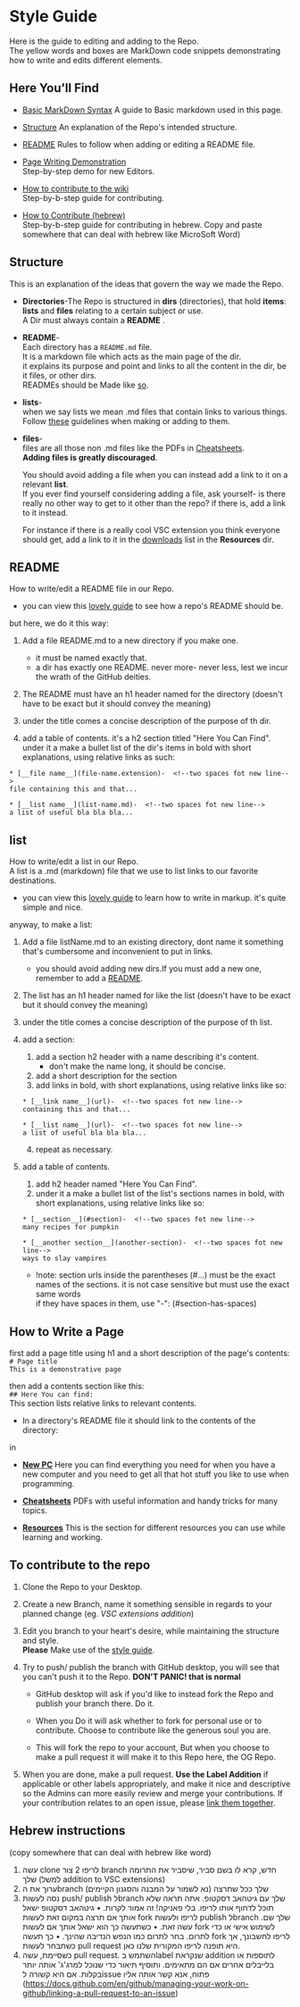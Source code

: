 # Style Guide
Here is the guide to editing and adding to the Repo.  
The yellow words and boxes are MarkDown code snippets demonstrating how to write and edits different elements.

## Here You'll Find
* [Basic MarkDown Syntax](https://docs.github.com/en/github/writing-on-github/basic-writing-and-formatting-syntax)
A guide to Basic markdown used in this page.

* [Structure](#structure)
An explanation of the Repo's intended structure.

* [README](#readme)
Rules to follow when adding or editing a README file.

* [Page Writing Demonstration](#how-to-write-a-page)  
Step-by-step demo for new Editors.

* [How to contribute to the wiki](#To-contribute-to-the-repo)  
Step-by-b-step guide for contributing.

* [How to Contribute (hebrew)](#Hebrew-instructions)  
Step-by-b-step guide for contributing in hebrew. Copy and paste somewhere that can deal with hebrew like MicroSoft Word)

## Structure
This is an explanation of the ideas that govern the way we made the Repo.  

* __Directories__-The Repo is structured in __dirs__ (directories), that hold __items__:  
__lists__  and __files__ relating to a certain subject or use.  
A Dir must always contain a __README__ .

* __README__-  
Each directory has a `README.md` file.  
It is a markdown file which acts as the main page of the dir.  
it explains its purpose and point and links to all the content in the dir, be it files, or other dirs.  
READMEs should be Made like [so](#readme).

* __lists__-  
when we say lists we mean .md files that contain links to various things. Follow [these](#lists) guidelines when making or adding to them.

* __files__-  
files are all those non .md files like the PDFs in [Cheatsheets](./cheatsheet).  
__Adding files is greatly discouraged__.  

     You should avoid adding a file when you can instead add a link to it on a relevant __list__.  
If you ever find yourself considering adding a file, ask yourself- is there really no other way to get to it other than the repo?  if there is, add a link to it instead.  

    For instance if there is a really cool VSC extension you think everyone should get, add a link to it in the [downloads](/resources/downloads.md) list in the __Resources__ dir.

## README
How to write/edit a README file in our Repo.
* you can view this [lovely guide](https://github.com/18F/open-source-guide/blob/18f-pages/pages/making-readmes-readable.md) to see how a repo's README should be. 

but here, we do it this way:

1. Add a file README.md to a new directory if you make one.
    * it must be named exactly that.
    * a dir has exactly one README. never more- never less, lest we incur the wrath of the GitHub deities.

2. The README must have an h1 header named for the directory (doesn't have to be exact but it should convey the meaning)

3. under the title comes a concise description of the purpose of th dir.

4. add a table of contents. it's a h2 section titled "Here You Can Find".  
under it a make a bullet list of the dir's items in bold with short explanations, using relative links as such:
```
* [__file name__](file-name.extension)-  <!--two spaces fot new line-->  
file containing this and that...

* [__list name__](list-name.md)-  <!--two spaces fot new line-->  
a list of useful bla bla bla...

```
## list
How to write/edit a list in our Repo.  
A list is a .md (markdown) file that we use to list links to our favorite destinations.
* you can view this [lovely guide](https://docs.github.com/en/github/writing-on-github/basic-writing-and-formatting-syntax) to learn how to write in markup. it's quite simple and nice. 

anyway, to make a list:

1. Add a file listName.md to an existing directory, dont name it something that's cumbersome and inconvenient to put in links.

    * you should avoid adding new dirs.If you must add a new one, remember to add a [README](#README).

2. The list has an h1 header named for like the list (doesn't have to be exact but it should convey the meaning)

3. under the title comes a concise description of the purpose of th list.

4. add a section:
    1. add a section h2 header with a name describing it's content.
        * don't make the name long, it should be concise.  
    2. add a short description for the section
    3. add links in bold, with short explanations, using relative links like so:

    ```
    * [__link name__](url)-  <!--two spaces fot new line-->  
    containing this and that...

    * [__list name__](url)-  <!--two spaces fot new line-->  
    a list of useful bla bla bla...

    ```
    4. repeat as necessary.
    
5. add  a table of contents.
    1. add h2 header named "Here You Can Find".   
    5. under it a make a bullet list of the list's sections names in bold, with short explanations, using relative links like so:

    ```
    * [__section__](#section)-  <!--two spaces fot new line-->  
    many recipes for pumpkin

    * [__another section__](another-section)-  <!--two spaces fot new line-->  
    ways to slay vampires
    ```

    * !note: section urls inside the parentheses (#...) must be the exact names of the sections. it is not case sensitive but must use the exact same words  
    if they have spaces in them, use "-": (#section-has-spaces)



## How to Write a Page
first add a page title using h1
and a short description of the page's contents:  
`# Page title`  
`This is a demonstrative page`

then add a contents section like this:  
`## Here You can find:`  
This section lists relative links to relevant contents.    
* In a directory's README file it should link to the contents of the directory:

in
* [__New PC__](new-pc)
    Here you can find everything you need for when you have a new computer and you need to get all that hot stuff you like to use when programming.

* [__Cheatsheets__](cheatsheet)
    PDFs with useful information and handy tricks for many topics. 
<!-- are cheatsheets all that different from shortcut page? discuss! -->

* [__Resources__](resources)
    This  is the section for different resources you can use while learning and working.

## To contribute to the repo
1. Clone the Repo to your Desktop.

2. Create a new Branch, name it something sensible in regards to your planned change (eg. _VSC extensions addition_)

3. Edit you branch to your heart's desire, while maintaining the structure and style.  
__Please__ Make use of the [style guide](./style-guide.md).

4. Try to push/ publish the branch with GitHub desktop, you will see that you can't push it to the Repo.
__DON'T PANIC! that is normal__ 

    * GitHub desktop will ask if you'd like to instead fork the Repo and publish your branch there. Do it.

    * When you Do it will ask whether to fork for personal use or to contribute. Choose to contribute like the generous soul you are.

    * This will fork the repo to your account, But when you choose to make a pull request it will make it to this Repo
    here, the OG Repo.

5. When you are done, make a pull request.
    __Use the Label Addition__ if applicable or other labels appropriately, and make it nice and descriptive so the Admins can more easily review and merge your contributions. If your contribution relates to an open issue, please [link them together](https://docs.github.com/en/github/managing-your-work-on-github/linking-a-pull-request-to-an-issue).

## Hebrew instructions 
(copy somewhere that can deal with hebrew like word)
1. עשה clone לריפו
2 צור branch חדש, קרא לו בשם סביר, שיסביר את התרומה שלך (למשל addition to VSC extensions)
3. ערוך את הbranch שלך ככל שתרצה (נא לשמור על המבנה והסגנון הקיימים)
4. נסה לעשות  push/ publish לbranch שלך עם גיטהאב דסקטופ. אתה תראה שלא תוכל לדחוף אותו לריפו. בלי פאניקה! זה אמור לקרות.
•	גיטהאב דסקטופ ישאל אותך אם תרצה במקום זאת לעשות fork לריפו ולעשות publish לbranch שלך שם. עשה זאת.
•	כשתעשה כך הוא ישאל אותך אם לעשות fork לשימוש אישי או כדי לתרום. בחר לתרום כמו הנפש הנדיבה שהינך.
•	כך תעשה fork לריפו לחשבונך, אך כשתבחר לעשות pull request היא תופנה לריפו המקורית שלנו כאן.
5. כשסיימת, עשה  pull request. השתמש בlabel שנקראת addition לתוספות או בלייבלים אחרים אם הם מתאימים. ותוסיף תיאור כדי שנוכל למרג'ג' אותה יותר בקלות. אם היא קשורה לissue פתוח, אנא קשר אותה אליו (https://docs.github.com/en/github/managing-your-work-on-github/linking-a-pull-request-to-an-issue)
